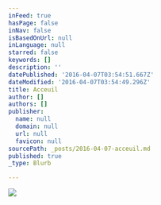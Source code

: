```yaml
---
inFeed: true
hasPage: false
inNav: false
isBasedOnUrl: null
inLanguage: null
starred: false
keywords: []
description: ''
datePublished: '2016-04-07T03:54:51.667Z'
dateModified: '2016-04-07T03:54:49.296Z'
title: Acceuil
author: []
authors: []
publisher:
  name: null
  domain: null
  url: null
  favicon: null
sourcePath: _posts/2016-04-07-acceuil.md
published: true
_type: Blurb

---
```

![](https://the-grid-user-content.s3-us-west-2.amazonaws.com/ce565a70-079b-4c11-a3d1-3e3b3e1588d3.jpg)